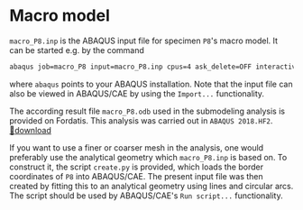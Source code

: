 # Macro model

`macro_P8.inp` is the ABAQUS input file for specimen `P8`'s macro model.
It can be started e.g. by the command
```bash
abaqus job=macro_P8 input=macro_P8.inp cpus=4 ask_delete=OFF interactive

```
where `abaqus` points to your ABAQUS installation. Note that the input file can also be viewed in ABAQUS/CAE by using the `Import...` functionality.

The according result file `macro_P8.odb` used in the submodeling analysis is provided on Fordatis.
This analysis was carried out in `ABAQUS 2018.HF2`.
<br/>[:arrow_down_small:download](https://fordatis.fraunhofer.de/rest/bitstreams/323afd09-0744-4132-bd7d-c009b5af3660/retrieve)

If you want to use a finer or coarser mesh in the analysis, one would preferably use the analytical geometry which `macro_P8.inp` is based on.
To construct it, the script `create.py` is provided, which loads the border coordinates of `P8` into ABAQUS/CAE.
The present input file was then created by fitting this to an analytical geometry using lines and circular arcs.
The script should be used by ABAQUS/CAE's `Run script...` functionality.